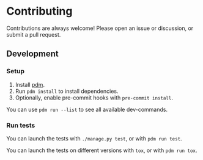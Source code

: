 # Contributing

Contributions are always welcome! Please open an issue or discussion, or submit a pull request.

## Development

### Setup

1. Install [pdm](https://pdm.fming.dev/).
2. Run `pdm install` to install dependencies.
3. Optionally, enable pre-commit hooks with `pre-commit install`.

You can use `pdm run --list` to see all available dev-commands.

### Run tests

You can launch the tests with `./manage.py test`, or with `pdm run test`.

You can launch the tests on different versions with `tox`, or with `pdm run tox`.
